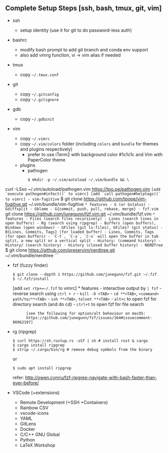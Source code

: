 Complete Setup Steps [ssh, bash, tmux, git, vim]
------------------------------------------------

* ssh
	- setup identity (use it for git to do password-less auth)

* bashrc
	- modify bash prompt to add git branch and conda env support
	- also add vimrg function, vi -> vim alias if needed

* tmux
	- copy `~/.tmux.conf`

* git
	- copy `~/.gitconfig`
	- copy `~/.gitignore`

* gdb
	- copy `~/.gdbinit`

* vim
	- copy `~/.vimrc`
	- copy `~/.vim/colors` folder (including `colors` and `bundle` for themes and plugins respectively)
		- prefer to use iTerm2 with background color #1c1c1c and Vim with PaperColor theme
	- plugins
		- pathogen
			```
			$ mkdir -p ~/.vim/autoload ~/.vim/bundle && \
curl -LSso ~/.vim/autoload/pathogen.vim https://tpo.pe/pathogen.vim
			```
			[add `execute pathogen#infect()` to vimrc]
			[add `call pathogen#helptags()` to vimrc]
		- vim-fugitive
			```
			$ git clone https://github.com/tpope/vim-fugitive.git ~/.vim/bundle/vim-fugitive
			```
			* features
				- G (or Gstatus)
				- Gdiffsplit
				- Gblame
				- G{commit, push, pull, rebase, merge}
		- fzf.vim
			```
			git clone https://github.com/junegunn/fzf.vim.git ~/.vim/bundle/fzf.vim
			```
			* features
				- Files (search files recursively)
				- Lines (search lines in open buffers)
				- Rg (search using ripgrep)
				- Buffers (open buffers), Windows (open windows)
				- GFiles (git ls-files), GFiles? (git status)
				- B{Lines, Commits, Tags} (for loaded buffer)
				- Lines, Commits, Tags (for open buffers)
				- `C-t`, `C-x`, `C-v` will open the buffer in tab split, a new split or a vertical split
				- History: (command history)
				- History/ (search history)
				- History (closed buffer history)
		- NERDTree
		  ```
			$ git clone https://github.com/preservim/nerdtree.git ~/.vim/bundle/nerdtree
			```

* fzf (fuzzy finder)
	```
	$ git clone --depth 1 https://github.com/junegunn/fzf.git ~/.fzf
	$ ~/.fzf/install
	```
	[add `set rtp+=~/.fzf` to vimrc]
		* features
			- interactive output by `| fzf`
			- reverse search using `ctrl + r`
			- `kill -9 <TAB>`
			- `cd **<TAB>`, `<command> path/to/**<TAB>`
			- `ssh **<TAB>`, `telnet **<TAB>`
			- `alt+c` to open fzf for directory search (and do cd)
			- `ctrl+t` to open fzf for file search

			[see the following for option/alt behaviour on macOS:
			https://github.com/junegunn/fzf/issues/164#issuecomment-86962197]

* rg (ripgrep)
	```
	$ curl https://sh.rustup.rs -sSf | sh # install rust & cargo
	$ cargo install ripgrep
	$ strip ~/.cargo/bin/rg # remove debug symbols from the binary
	```

	or

	```
	$ sudo apt install ripgrep
	```

	refer: http://owen.cymru/fzf-ripgrep-navigate-with-bash-faster-than-ever-before/

* VSCode (+extensions)
	- Remote Development (+SSH +Containers)
	- Rainbow CSV
	- vscode-icons
	- YAML
	- GitLens
	- Docker
	- C/C++ GNU Global
	- Python
	- LaTeX Workshop
